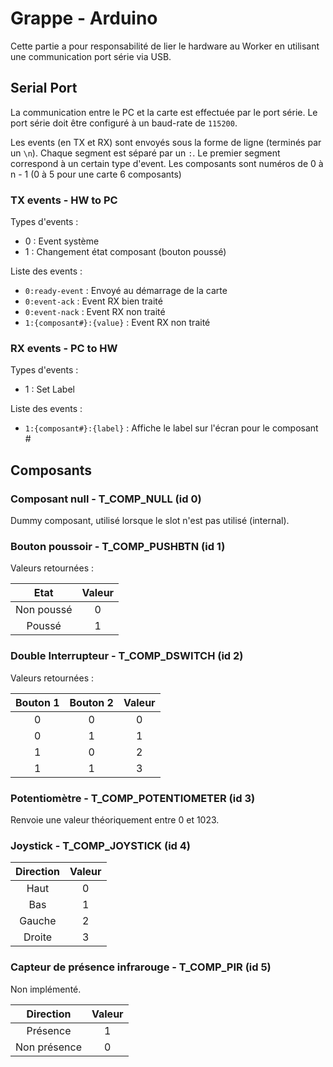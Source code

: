 # Grappe - Arduino

Cette partie a pour responsabilité de lier le hardware au Worker en utilisant une communication port série via USB.

## Serial Port

La communication entre le PC et la carte est effectuée par le port série.
Le port série doit être configuré à un baud-rate de `115200`.

Les events (en TX et RX) sont envoyés sous la forme de ligne (terminés par un `\n`).
Chaque segment est séparé par un `:`.
Le premier segment correspond à un certain type d'event.
Les composants sont numéros de 0 à n - 1 (0 à 5 pour une carte 6 composants)

### TX events - HW to PC

Types d'events :
* 0 : Event système
* 1 : Changement état composant (bouton poussé)

Liste des events :
* `0:ready-event` : Envoyé au démarrage de la carte
* `0:event-ack` : Event RX bien traité
* `0:event-nack` : Event RX non traité
* `1:{composant#}:{value}` : Event RX non traité

### RX events - PC to HW

Types d'events :
* 1 : Set Label

Liste des events :
* `1:{composant#}:{label}` : Affiche le label sur l'écran pour le composant #

## Composants

### Composant null - T_COMP_NULL (id 0)
Dummy composant, utilisé lorsque le slot n'est pas utilisé (internal).

### Bouton poussoir - T_COMP_PUSHBTN (id 1)

Valeurs retournées :

| Etat     |      Valeur   |
|:----------:|:-------------:|
| Non poussé |  0 |
| Poussé |    1   |

### Double Interrupteur - T_COMP_DSWITCH (id 2)

Valeurs retournées :

| Bouton 1   | Bouton 2     |      Valeur   |
|:----------:|:----------:|:-------------:|
| 0 | 0 | 0 |
| 0 | 1 | 1 |
| 1 | 0 | 2 |
| 1 | 1 | 3 |

### Potentiomètre - T_COMP_POTENTIOMETER (id 3)

Renvoie une valeur théoriquement entre 0 et 1023.

### Joystick - T_COMP_JOYSTICK (id 4)

| Direction     |      Valeur   |
|:----------:|:-------------:|
| Haut |  0 |
| Bas |    1   |
| Gauche |    2   |
| Droite |    3   |


### Capteur de présence infrarouge - T_COMP_PIR (id 5)

Non implémenté.

| Direction     |      Valeur   |
|:----------:|:-------------:|
| Présence |  1 |
| Non présence |    0   |


